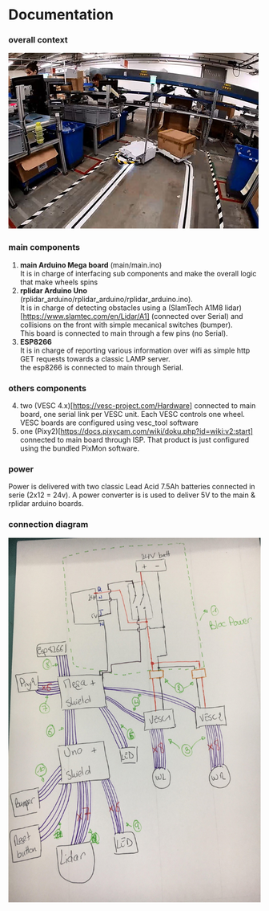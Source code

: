 # Documentation

### overall context
![AGV in operation](img/agv_preview_mtb00.jpg)


### main components

1. **main Arduino Mega board** (main/main.ino) <br> It is in charge of interfacing sub components and make the overall logic that make wheels spins<br>
2. **rplidar Arduino Uno** (rplidar_arduino/rplidar_arduino/rplidar_arduino.ino).<br> It is in charge of detecting obstacles using a (SlamTech A1M8 lidar)[https://www.slamtec.com/en/Lidar/A1] (connected over Serial) and collisions on the front with simple mecanical switches (bumper). <br> This board is connected to main through a few pins (no Serial).
3. **ESP8266** <br>It is in charge of reporting various information over wifi as simple http GET requests towards a classic LAMP server. <br> the esp8266 is connected to main through Serial.

### others components
4. two (VESC 4.x)[https://vesc-project.com/Hardware] connected to main board, one serial link per VESC unit. Each VESC controls one wheel. VESC boards are configured using vesc_tool software
5. one (Pixy2)[https://docs.pixycam.com/wiki/doku.php?id=wiki:v2:start] connected to main board through ISP. That product is just configured using the bundled PixMon software.

### power
Power is delivered with two classic Lead Acid 7.5Ah batteries connected in serie (2x12 = 24v). A power converter is is used to deliver 5V to the main & rplidar arduino boards. 

### connection diagram
![connection diagram](img/connection_diagram.jpg)


